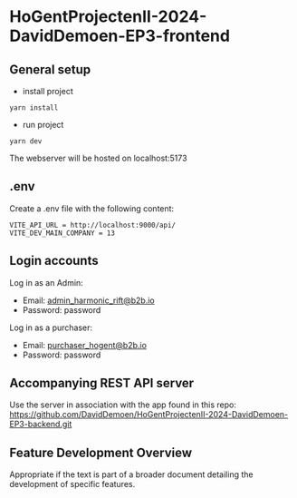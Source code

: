 # HoGentProjectenII-2024-DavidDemoen-EP3-frontend

## General setup
- install project
```
yarn install
```
- run project
```
yarn dev
```
The webserver will be hosted on localhost:5173
## .env
Create a .env file with the following content:
```
VITE_API_URL = http://localhost:9000/api/
VITE_DEV_MAIN_COMPANY = 13
```

## Login accounts
Log in as an Admin:
-	Email: admin_harmonic_rift@b2b.io
-	Password: password

Log in as a purchaser:
-	Email: purchaser_hogent@b2b.io
-	Password: password

## Accompanying REST API server
Use the server in association with the app found in this repo:  
https://github.com/DavidDemoen/HoGentProjectenII-2024-DavidDemoen-EP3-backend.git

## Feature Development Overview
Appropriate if the text is part of a broader document detailing the development of specific features.
